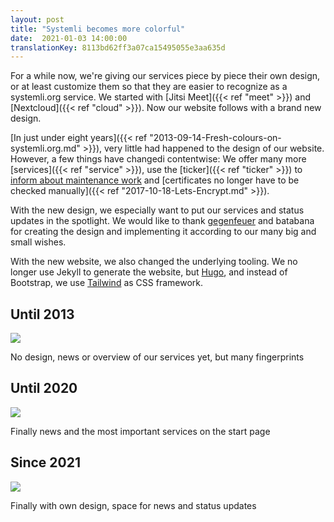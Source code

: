 ```yaml
---
layout: post
title: "Systemli becomes more colorful"
date:  2021-01-03 14:00:00
translationKey: 8113bd62ff3a07ca15495055e3aa635d
---
```

For a while now, we're giving our services piece by piece their own design, or at least customize them so that they are 
easier to recognize as a systemli.org service. We started with [Jitsi Meet]({{< ref "meet" >}}) and 
[Nextcloud]({{< ref "cloud" >}}). Now our website follows with a brand new design.

[In just under eight years]({{< ref "2013-09-14-Fresh-colours-on-systemli.org.md" >}}), very little had happened to the 
design of our website. However, a few things have changedi contentwise: We offer many more 
[services]({{< ref "service" >}}), use the [ticker]({{< ref "ticker" >}}) to 
[inform about maintenance work](https://updates.systemli.org/) and 
[certificates no longer have to be checked manually]({{< ref "2017-10-18-Lets-Encrypt.md" >}}).

With the new design, we especially want to put our services and status updates in the spotlight. We would like to thank 
[gegenfeuer](https://www.gegenfeuer.net/) and batabana for creating the design and implementing it according to our 
many big and small wishes.

With the new website, we also changed the underlying tooling. We no longer use Jekyll to generate the website, but 
[Hugo](https://gohugo.io/), and instead of Bootstrap, we use [Tailwind](https://tailwindcss.com/) as CSS framework.

## Until 2013

<img src="/assets/img/systemli-website-screenshot-v1.jpg" class="border">

No design, news or overview of our services yet, but many fingerprints

## Until 2020

<img src="/assets/img/systemli-website-screenshot-v2.jpg" class="border">

Finally news and the most important services on the start page

## Since 2021

<img src="/assets/img/systemli-website-screenshot-v3.jpg" class="border">

Finally with own design, space for news and status updates
